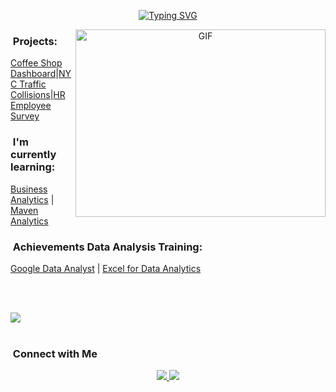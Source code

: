 <div align="center">

[![Typing SVG](https://readme-typing-svg.herokuapp.com?font=Fira+Code&duration=4000&pause=100&random=false&width=435&lines=Hello%2C++I'm+Alex!;Welcome+to+my+World+of+Data)](https://git.io/typing-svg)

</div>

<a target="_blank" align="center">
  <img align="right" top="500" height="300" width="400" alt="GIF" src="https://github.com/Anmol-Baranwal/Cool-GIFs-For-GitHub/assets/74038190/0b335028-1d3d-4ee5-b5b3-a373d499be7e">
</a>



### &nbsp;Projects: 
[Coffee Shop Dashboard](https://mavenanalytics.io/project/10704)|[NYC Traffic Collisions](https://mavenanalytics.io/project/12068)|[HR Employee Survey](https://mavenanalytics.io/project/12284)

### &nbsp;I'm currently learning:
[Business Analytics](https://www.coursera.org/learn/business-analytics-bbva) | [Maven Analytics](https://mavenanalytics.io/profile/Alexandru-D.-Stoica/186636172)
  

### &nbsp;Achievements Data Analysis Training:
[Google Data Analyst](https://coursera.org/share/273d71856651a38cf257f11c2494ecde) | [Excel for Data Analytics](https://coursera.org/share/5d449590e3504e08f93add34861e6158)

<br><br>

<img src="https://user-images.githubusercontent.com/73097560/115834477-dbab4500-a447-11eb-908a-139a6edaec5c.gif"><br><br>

<p align="center">

### &nbsp;Connect with Me

<p align="center">
  <a href="https://www.linkedin.com/in/alexandruds/">
    <img src="https://img.shields.io/badge/-AlexandruD%20Stoica%20-0077B5?style=flat&logo=Linkedin&logoColor=white"/>
  </a>
  <a href="mailto:AlexandruD.Stoica@gmail.com">
    <img src="https://img.shields.io/badge/-AlexandruD.Stoica-D14836?style=flat&logo=Gmail&logoColor=white"/>
 </a>

 
 
